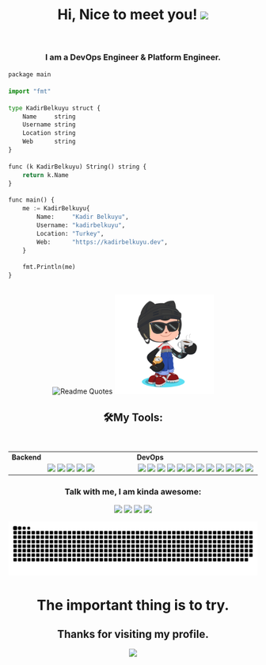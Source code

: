 <h1 align="center">
Hi, Nice to meet you!
  <img src="https://media.giphy.com/media/hvRJCLFzcasrR4ia7z/giphy.gif" width="30"></h1>
<br/>

<h3 align="center">
  I am a DevOps Engineer & Platform Engineer.
</h3>

[//]: # ([![Typing SVG]&#40;https://readme-typing-svg.herokuapp.com?font=&size=30&color=7B7C80&center=true&vCenter=true&lines=Welcome+to+my+profile+;I'm+a+DevOps+Engineer&#41;]&#40;https://git.io/typing-svg&#41;)


```python
package main

import "fmt"

type KadirBelkuyu struct {
    Name     string
    Username string
    Location string
    Web      string
}

func (k KadirBelkuyu) String() string {
    return k.Name
}

func main() {
    me := KadirBelkuyu{
        Name:     "Kadir Belkuyu",
        Username: "kadirbelkuyu",
        Location: "Turkey",
        Web:      "https://kadirbelkuyu.dev",
    }

    fmt.Println(me)
}
```

<br>

<div align="center">
  <img width="auto" height="200" src="https://quotes-github-readme.vercel.app/api?type=horizontal&theme=dracula" alt="Readme Quotes"/>
  <img width="auto" height="200" src="https://raw.githubusercontent.com/AhmedFathyDev/AhmedFathyDev/main/GitHub.png" alt="GitHub Octocat Drinking a Cup of Coffee"
</div> 


[//]: <div align=center>
[//]:        <img src="https://raw.githubusercontent.com/AhmedFathyDev/AhmedFathyDev/main/GitHub.png" alt="GitHub Octocat Drinking a Cup of Coffee"  [//]:height="200">
[//]:    </div>

[//]: <br>


## 🛠My Tools:
<br>
<div align="center" style="witdh:100%"> 
  <table>
    <tr>
      <td valign="center" width="100px"><b>Backend<b></td>
      <td valign="center" width="100px"><b>DevOps<b></td>
    </tr>
    <tr>
      <td valign="center" align="center" width="300px">
        <img src="https://img.shields.io/badge/Go-blue" /> 
        <img src="https://img.shields.io/badge/.Net-blue" />
        <img src="https://img.shields.io/badge/Spring Boot-blue" /> 
        <img src="https://img.shields.io/badge/Python-blue" /> 
        <img src="https://img.shields.io/badge/Django-blue" />
      </td>
      <td valign="center" align="center" width="300px">
        <img src="https://img.shields.io/badge/Git-blue" />
        <img src="https://img.shields.io/badge/AzureDevOps-blue" />
        <img src="https://img.shields.io/badge/AWS-blue" />  
        <img src="https://img.shields.io/badge/Docker-blue" /> 
        <img src="https://img.shields.io/badge/Kubernetes-blue" /> 
        <img src="https://img.shields.io/badge/Ansible-blue" /> 
        <img src="https://img.shields.io/badge/Terraform-blue" />
        <img src="https://img.shields.io/badge/CI/CD-blue" />
        <img src="https://img.shields.io/badge/ArgoCD-blue" />
        <img src="https://img.shields.io/badge/Grafana-blue" />
        <img src="https://img.shields.io/badge/Database Management-blue" /> 
        <img src="https://img.shields.io/badge/Nginx-blue" />
      </td>
    </tr>
  </table>
</div>


### Talk with me, I am kinda awesome:
<p float="left">
<a href="mailto:kadirbelkuyu@gmail.com"><img src="https://img.shields.io/badge/Gmail-D14836?style=for-the-badge&logo=gmail&logoColor=white" /></a>
<a href="https://www.linkedin.com/in/kadirbelkuyu/"><img src="https://img.shields.io/badge/LinkedIn-0077B5?style=for-the-badge&logo=linkedin&logoColor=white" /></a>
<a href="https://www.kaggle.com/kadirbelkuyu"><img src="https://img.shields.io/badge/Kaggle-20BEFF?style=for-the-badge&logo=Kaggle&logoColor=gray" /></a>
<a href="https://kadirbelkuyu.medium.com/"><img src="https://img.shields.io/badge/Medium-12100E?style=for-the-badge&logo=medium&logoColor=white" /></a>
</p>



</p>


<img alt="github contribution snake animation" src="https://raw.githubusercontent.com/Platane/snk/output/github-contribution-grid-snake.svg  ">

<h1 align="center">The important thing is to try.</h1>
  <h2 align="center"> Thanks for visiting my profile. </h2>
<p align="center">

<img src="https://capsule-render.vercel.app/api?type=waving&color=gradient&height=65&section=footer"/>
</p>
